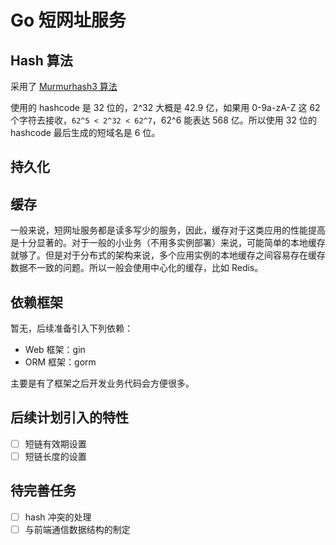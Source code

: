 # Go 短网址服务

## Hash 算法

采用了 [Murmurhash3 算法](https://github.com/spaolacci/murmur3)

使用的 hashcode 是 32 位的，2^32 大概是 42.9 亿，如果用 0-9a-zA-Z 这 62 个字符去接收，`62^5 < 2^32 < 62^7`，62^6 能表达 568
亿。所以使用 32 位的 hashcode 最后生成的短域名是 6 位。

## 持久化

## 缓存

一般来说，短网址服务都是读多写少的服务，因此，缓存对于这类应用的性能提高是十分显著的。对于一般的小业务（不用多实例部署）来说，可能简单的本地缓存就够了。但是对于分布式的架构来说，多个应用实例的本地缓存之间容易存在缓存数据不一致的问题。所以一般会使用中心化的缓存，比如 Redis。

## 依赖框架

暂无，后续准备引入下列依赖：

- Web 框架：gin
- ORM 框架：gorm

主要是有了框架之后开发业务代码会方便很多。

## 后续计划引入的特性

- [ ] 短链有效期设置
- [ ] 短链长度的设置

## 待完善任务
- [ ] hash 冲突的处理
- [ ] 与前端通信数据结构的制定
